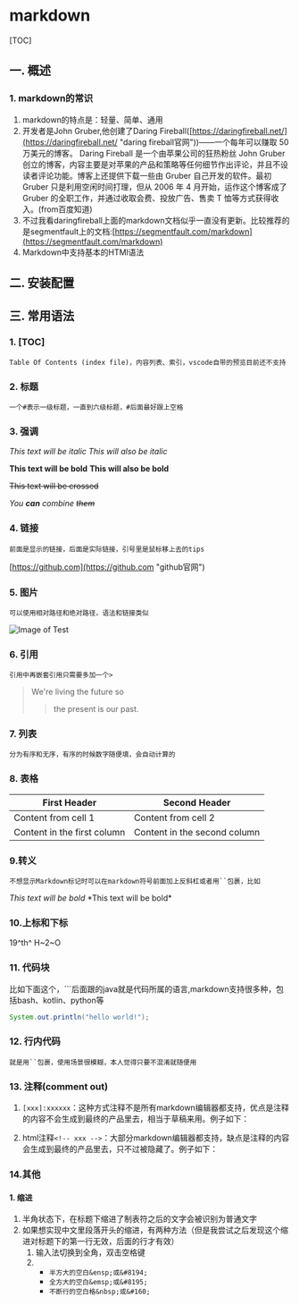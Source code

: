 # markdown
[TOC]
## 一. 概述
### 1. markdown的常识
1. markdown的特点是：轻量、简单、通用
2. 开发者是John Gruber,他创建了Daring Fireball([https://daringfireball.net/](https://daringfireball.net/ "daring fireball官网"))——一个每年可以赚取 50 万美元的博客。
Daring Fireball 是一个由苹果公司的狂热粉丝 John Gruber 创立的博客，内容主要是对苹果的产品和策略等任何细节作出评论，并且不设读者评论功能。博客上还提供下载一些由 Gruber 自己开发的软件。最初 Gruber 只是利用空闲时间打理，但从 2006 年 4 月开始，运作这个博客成了 Gruber 的全职工作，并通过收取会费、投放广告、售卖 T 恤等方式获得收入。(from百度知道)
3. 不过我看daringfireball上面的markdown文档似乎一直没有更新。比较推荐的是segmentfault上的文档:[https://segmentfault.com/markdown](https://segmentfault.com/markdown)
4. Markdown中支持基本的HTMl语法
## 二. 安装配置
## 三. 常用语法
### 1. [TOC]
    Table Of Contents (index file)，内容列表、索引，vscode自带的预览目前还不支持
### 2. 标题
    一个#表示一级标题，一直到六级标题，#后面最好跟上空格
### 3. 强调
*This text will be italic*
_This will also be italic_

**This text will be bold**
__This will also be bold__

~~This text will be crossed~~

_You **can** combine ~~them~~_
### 4. 链接
    前面是显示的链接，后面是实际链接，引号里是鼠标移上去的tips
[https://github.com](https://github.com "github官网")
### 5. 图片
    可以使用相对路径和绝对路径，语法和链接类似
![Image of Test](img/test.png "Image of Test")
### 6. 引用
    引用中再嵌套引用只需要多加一个>
> We're living the future so
>> the present is our past.
### 7. 列表
    分为有序和无序，有序的时候数字随便填，会自动计算的
### 8. 表格
First Header | Second Header
------------ | -------------
Content from cell 1 | Content from cell 2
Content in the first column | Content in the second column

### 9.转义
    不想显示Markdown标记时可以在markdown符号前面加上反斜杠或者用``包裹，比如
*This text will be bold*
    \*This text will be bold\*

### 10.上标和下标
19^th^
H~2~O
### 11. 代码块
比如下面这个，```后面跟的java就是代码所属的语言,markdown支持很多种，包括bash、kotlin、python等    
```java
System.out.println("hello world!");
```
### 12. 行内代码
    就是用``包裹，使用场景很模糊，本人觉得只要不混淆就随便用
### 13. 注释(comment out)
1. `[xxx]:xxxxxx`：这种方式注释不是所有markdown编辑器都支持，优点是注释的内容不会生成到最终的产品里去，相当于草稿来用。例子如下：

[^_^这里的内容不会显示出来]:这里的内容也不会显示出来

2. html注释`<!-- xxx -->`：大部分markdown编辑器都支持，缺点是注释的内容会生成到最终的产品里去，只不过被隐藏了。例子如下：
<!-- 这里的内容不会显示出来 -->
### 14.其他
#### 1. 缩进
1. 半角状态下，在标题下缩进了制表符之后的文字会被识别为普通文字
2. 如果想实现中文里段落开头的缩进，有两种方法（但是我尝试之后发现这个缩进对标题下的第一行无效，后面的行才有效）
    1. 输入法切换到全角，双击空格键
    2. 
        * `半方大的空白&ensp;或&#8194;`
        * `全方大的空白&emsp;或&#8195;`
        * `不断行的空白格&nbsp;或&#160;`



